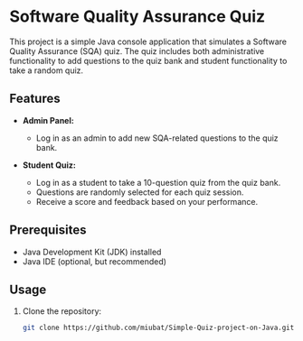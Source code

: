 # Software Quality Assurance Quiz

This project is a simple Java console application that simulates a Software Quality Assurance (SQA) quiz. The quiz includes both administrative functionality to add questions to the quiz bank and student functionality to take a random quiz.

## Features

- **Admin Panel:**
  - Log in as an admin to add new SQA-related questions to the quiz bank.

- **Student Quiz:**
  - Log in as a student to take a 10-question quiz from the quiz bank.
  - Questions are randomly selected for each quiz session.
  - Receive a score and feedback based on your performance.

## Prerequisites

- Java Development Kit (JDK) installed
- Java IDE (optional, but recommended)

## Usage

1. Clone the repository:

   ```bash
   git clone https://github.com/miubat/Simple-Quiz-project-on-Java.git
